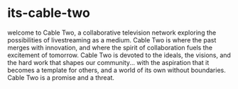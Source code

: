 # its-cable-two
welcome to Cable Two, a collaborative television network exploring the possibilities of livestreaming as a medium. Cable Two is where the past merges with innovation, and where the spirit of collaboration fuels the excitement of tomorrow. Cable Two is devoted to the ideals, the visions, and the hard work that shapes our community... with the aspiration that it becomes a template for others, and a world of its own without boundaries. Cable Two is a promise and a threat.
